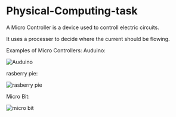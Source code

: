 # Physical-Computing-task

A Micro Controller is a device used to controll electric circuits.

It uses a processer to decide where the current should be flowing.

Examples of Micro Controllers:
Auduino: 

![Auduino](https://cdn.sparkfun.com/assets/9/1/e/4/8/515b4656ce395f8a38000000.png)

rasberry pie:

![rasberry pie](https://encrypted-tbn0.gstatic.com/images?q=tbn:ANd9GcSXDPLOCHlbZTYig7hSsN6g8yMPkQ3CtDhuFsARJ39k7u-nxCOGTg)

Micro Bit:

![micro bit](https://cdn.shopify.com/s/files/1/0176/3274/products/microbit_1024x1024.jpg?v=1477646080)
